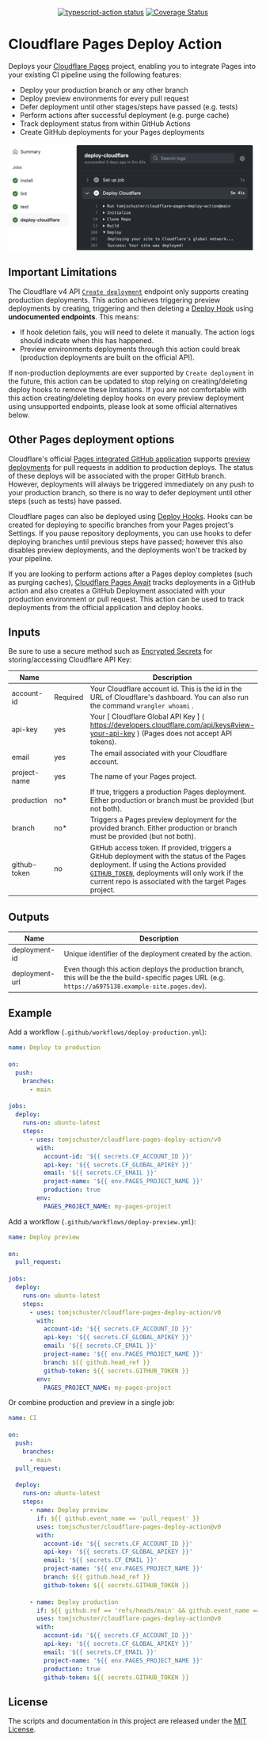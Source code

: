 <p align="center">
  <a href="https://github.com/tomjschuster/cloudflare-pages-deploy-action/actions/workflows/test.yml?query=branch%3Amain"><img alt="typescript-action status" src="https://github.com/tomjschuster/cloudflare-pages-deploy-action/workflows/build-test/badge.svg?branch=main"></a>
  <a href="https://coveralls.io/github/tomjschuster/cloudflare-pages-deploy-action?branch=main"><img alt="Coverage Status" src="https://coveralls.io/repos/github/tomjschuster/cloudflare-pages-deploy-action/badge.svg?branch=main"/></a>
</p>

# Cloudflare Pages Deploy Action

Deploys your [Cloudflare Pages](https://pages.cloudflare.com/) project, enabling you to integrate Pages into your existing CI pipeline using the following features:

- Deploy your production branch or any other branch
- Deploy preview environments for every pull request
- Defer deployment until other stages/steps have passed (e.g. tests)
- Perform actions after successful deployment (e.g. purge cache)
- Track deployment status from within GitHub Actions
- Create GitHub deployments for your Pages deployments

![Cloudflare Page deploying from GitHub Actions](./assets/action-example.png)

## Important Limitations

The Cloudflare v4 API [`Create deployment`](https://api.cloudflare.com/#pages-deployment-create-deployment) endpoint only supports creating production deployments. This action achieves triggering preview deployments by creating, triggering and then deleting a [Deploy Hook](https://developers.cloudflare.com/pages/platform/deploy-hooks) using **undocumented endpoints**. This means:

- If hook deletion fails, you will need to delete it manually. The action logs should indicate when this has happened.
- Preview environments deployments through this action could break (production deployments are built on the official API).

If non-production deployments are ever supported by `Create deployment` in the future, this action can be updated to stop relying on creating/deleting deploy hooks to remove these limitations. If you are not comfortable with this action creating/deleting deploy hooks on every preview deployment using unsupported endpoints, please look at some official alternatives below.

## Other Pages deployment options

Cloudflare's official [Pages integrated GitHub application](https://github.com/apps/cloudflare-pages) supports [preview deployments](https://developers.cloudflare.com/pages/platform/preview-deployments) for pull requests in addition to production deploys. The status of these deploys will be associated with the proper GitHub branch. However, deployments will always be triggered immediately on any push to your production branch, so there is no way to defer deployment until other steps (such as tests) have passed.

Cloudflare pages can also be deployed using [Deploy Hooks](https://developers.cloudflare.com/pages/platform/deploy-hooks). Hooks can be created for deploying to specific branches from your Pages project's Settings. If you pause repository deployments, you can use hooks to defer deploying branches until previous steps have passed; however this also disables preview deployments, and the deployments won't be tracked by your pipeline.

If you are looking to perform actions after a Pages deploy completes (such as purging caches), [Cloudflare Pages Await](https://github.com/marketplace/actions/cloudflare-pages-await) tracks deployments in a GitHub action and also creates a GitHub Deployment associated with your production environment or pull request. This action can be used to track deployments from the official application and deploy hooks.

## Inputs

Be sure to use a secure method such as [Encrypted Secrets](https://docs.github.com/en/actions/security-guides/encrypted-secrets) for storing/accessing Cloudflare API Key:

| Name         |          | Description                                                                                                                                                                                                                                                                                                                            |
| ------------ | -------- | -------------------------------------------------------------------------------------------------------------------------------------------------------------------------------------------------------------------------------------------------------------------------------------------------------------------------------------- |
| account-id   | Required | Your Cloudflare account id. This is the id in the URL of Cloudflare's dashboard. You can also run the command `wrangler whoami` .                                                                                                                                                                                                      |
| api-key      | yes      | Your [ Cloudflare Global API Key ] ( https://developers.cloudflare.com/api/keys#view-your-api-key ) (Pages does not accept API tokens).                                                                                                                                                                                                |
| email        | yes      | The email associated with your Cloudflare account.                                                                                                                                                                                                                                                                                     |
| project-name | yes      | The name of your Pages project.                                                                                                                                                                                                                                                                                                        |
| production   | no\*     | If true, triggers a production Pages deployment. Either production or branch must be provided (but not both).                                                                                                                                                                                                                          |
| branch       | no\*     | Triggers a Pages preview deployment for the provided branch. Either production or branch must be provided (but not both).                                                                                                                                                                                                              |
| github-token | no       | GitHub access token. If provided, triggers a GitHub deployment with the status of the Pages deployment. If using the Actions provided [`GITHUB_TOKEN`](https://docs.github.com/en/actions/security-guides/automatic-token-authentication), deployments will only work if the current repo is associated with the target Pages project. |

## Outputs

| Name           | Description                                                                                                                                            |
| -------------- | ------------------------------------------------------------------------------------------------------------------------------------------------------ |
| deployment-id  | Unique identifier of the deployment created by the action.                                                                                             |
| deployment-url | Even though this action deploys the production branch, this will be the the build-specific pages URL (e.g. `https://a6975138.example-site.pages.dev`). |

## Example

Add a workflow (`.github/workflows/deploy-production.yml`):

```yaml
name: Deploy to production

on:
  push:
    branches:
      - main

jobs:
  deploy:
    runs-on: ubuntu-latest
    steps:
      - uses: tomjschuster/cloudflare-pages-deploy-action/v0
        with:
          account-id: '${{ secrets.CF_ACCOUNT_ID }}'
          api-key: '${{ secrets.CF_GLOBAL_APIKEY }}'
          email: '${{ secrets.CF_EMAIL }}'
          project-name: '${{ env.PAGES_PROJECT_NAME }}'
          production: true
        env:
          PAGES_PROJECT_NAME: my-pages-project
```

Add a workflow (`.github/workflows/deploy-preview.yml`):

```yaml
name: Deploy preview

on:
  pull_request:

jobs:
  deploy:
    runs-on: ubuntu-latest
    steps:
      - uses: tomjschuster/cloudflare-pages-deploy-action/v0
        with:
          account-id: '${{ secrets.CF_ACCOUNT_ID }}'
          api-key: '${{ secrets.CF_GLOBAL_APIKEY }}'
          email: '${{ secrets.CF_EMAIL }}'
          project-name: '${{ env.PAGES_PROJECT_NAME }}'
          branch: ${{ github.head_ref }}
          github-token: ${{ secrets.GITHUB_TOKEN }}
        env:
          PAGES_PROJECT_NAME: my-pages-project
```

Or combine production and preview in a single job:

```yaml
name: CI

on:
  push:
    branches:
      - main
  pull_request:

  deploy:
    runs-on: ubuntu-latest
    steps:
      - name: Deploy preview
        if: ${{ github.event_name == 'pull_request' }}
        uses: tomjschuster/cloudflare-pages-deploy-action@v0
        with:
          account-id: '${{ secrets.CF_ACCOUNT_ID }}'
          api-key: '${{ secrets.CF_GLOBAL_APIKEY }}'
          email: '${{ secrets.CF_EMAIL }}'
          project-name: '${{ env.PAGES_PROJECT_NAME }}'
          branch: ${{ github.head_ref }}
          github-token: ${{ secrets.GITHUB_TOKEN }}

      - name: Deploy production
        if: ${{ github.ref == 'refs/heads/main' && github.event_name == 'push' }}
        uses: tomjschuster/cloudflare-pages-deploy-action@v0
        with:
          account-id: '${{ secrets.CF_ACCOUNT_ID }}'
          api-key: '${{ secrets.CF_GLOBAL_APIKEY }}'
          email: '${{ secrets.CF_EMAIL }}'
          project-name: '${{ env.PAGES_PROJECT_NAME }}'
          production: true
          github-token: ${{ secrets.GITHUB_TOKEN }}
```

## License

The scripts and documentation in this project are released under the [MIT License](LICENSE).
